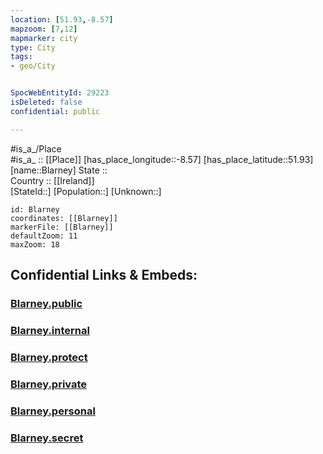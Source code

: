 ```yaml
---
location: [51.93,-8.57] 
mapzoom: [7,12] 
mapmarker: city 
type: City
tags:
- geo/City


SpocWebEntityId: 29223
isDeleted: false
confidential: public

---
```

#is_a_/Place  
#is_a_ :: [[Place]] 
[has_place_longitude::-8.57] 
[has_place_latitude::51.93] 
[name::Blarney] 
State ::  
Country :: [[Ireland]]  
[StateId::] 
[Population::] 
[Unknown::] 


```leaflet
id: Blarney
coordinates: [[Blarney]] 
markerFile: [[Blarney]] 
defaultZoom: 11 
maxZoom: 18
```


## Confidential Links & Embeds: 

### [Blarney.public](/_public/\Earth\Continent\Europe\Europe~North\Ireland\Ireland,Provinces\Munster\Cork,County\CityBlarney.public.md) 

### [Blarney.internal](/_internal/\Earth\Continent\Europe\Europe~North\Ireland\Ireland,Provinces\Munster\Cork,County\CityBlarney.internal.md) 

### [Blarney.protect](/_protect/\Earth\Continent\Europe\Europe~North\Ireland\Ireland,Provinces\Munster\Cork,County\CityBlarney.protect.md) 

### [Blarney.private](/_private/\Earth\Continent\Europe\Europe~North\Ireland\Ireland,Provinces\Munster\Cork,County\CityBlarney.private.md) 

### [Blarney.personal](/_personal/\Earth\Continent\Europe\Europe~North\Ireland\Ireland,Provinces\Munster\Cork,County\CityBlarney.personal.md) 

### [Blarney.secret](/_secret/\Earth\Continent\Europe\Europe~North\Ireland\Ireland,Provinces\Munster\Cork,County\CityBlarney.secret.md)

